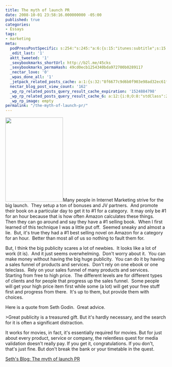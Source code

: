 ```yaml
---
title: The myth of launch PR
date: 2008-10-01 23:58:16.000000000 -05:00
published: true
categories:
- Essays
tags:
- marketing
meta:
  podPressPostSpecific: s:254:"s:245:"a:6:{s:15:"itunes:subtitle";s:15:"##PostExcerpt##";s:14:"itunes:summary";s:15:"##PostExcerpt##";s:15:"itunes:keywords";s:17:"##WordPressCats##";s:13:"itunes:author";s:10:"##Global##";s:15:"itunes:explicit";s:2:"No";s:12:"itunes:block";s:2:"No";}";";
  _edit_last: '1'
  aktt_tweeted: '1'
  _sexybookmarks_shortUrl: http://b2l.me/45cks
  _sexybookmarks_permaHash: 49cd0ecb1254340bda972700b0289117
  _nectar_love: '0'
  _wpas_done_all: '1'
  _jetpack_related_posts_cache: a:1:{s:32:"8f6677c9d6b0f903e98ad32ec61f8deb";a:2:{s:7:"expires";i:1470795800;s:7:"payload";a:3:{i:0;a:1:{s:2:"id";i:1157;}i:1;a:1:{s:2:"id";i:1853;}i:2;a:1:{s:2:"id";i:3649;}}}}
  nectar_blog_post_view_count: '162'
  _wp_rp_related_posts_query_result_cache_expiration: '1524884798'
  _wp_rp_related_posts_query_result_cache_6: a:12:{i:0;O:8:"stdClass":2:{s:7:"post_id";s:4:"1157";s:5:"score";s:18:"61.401829916000835";}i:1;O:8:"stdClass":2:{s:7:"post_id";s:4:"4935";s:5:"score";s:18:"55.895637782498355";}i:2;O:8:"stdClass":2:{s:7:"post_id";s:4:"1203";s:5:"score";s:18:"54.340146373253376";}i:3;O:8:"stdClass":2:{s:7:"post_id";s:4:"1778";s:5:"score";s:17:"53.18796512304546";}i:4;O:8:"stdClass":2:{s:7:"post_id";s:3:"267";s:5:"score";s:18:"45.478512775370945";}i:5;O:8:"stdClass":2:{s:7:"post_id";s:4:"1540";s:5:"score";s:17:"43.60352689651724";}i:6;O:8:"stdClass":2:{s:7:"post_id";s:4:"1297";s:5:"score";s:17:"43.60352689651724";}i:7;O:8:"stdClass":2:{s:7:"post_id";s:4:"1183";s:5:"score";s:18:"41.908931175658914";}i:8;O:8:"stdClass":2:{s:7:"post_id";s:3:"840";s:5:"score";s:17:"41.77560201237762";}i:9;O:8:"stdClass":2:{s:7:"post_id";s:4:"1195";s:5:"score";s:17:"40.56333040518664";}i:10;O:8:"stdClass":2:{s:7:"post_id";s:4:"1170";s:5:"score";s:16:"40.5365741532831";}i:11;O:8:"stdClass":2:{s:7:"post_id";s:3:"968";s:5:"score";s:18:"40.347783668067166";}}
  _wp_rp_image: empty
permalink: "/the-myth-of-launch-pr/"
---
```

<p><img class="alignright size-full wp-image-1137" title="microphone" src="{{ site.baseurl }}/posts/2008/10/microphone1.jpg" alt="" width="180" height="262" />Many people in Internet Marketing strive for the big launch.  They setup a ton of bonuses and JV partners.  And promote their book on a particular day to get it to #1 for a category.  It may only be #1 for an hour because that is how often Amazon calculates these things.  Then they can go around and say they have a #1 selling book.  When I first learned of this technique I was a little put off.  Seemed sneaky and almost a lie.  But, it's true they had a #1 best selling novel on Amazon for a category for an hour.  Better than most all of us so nothing to fault them for.</p>
<p>But, I think the big publicity scares a lot of newbies.  It looks like a lot of work (it is).  And it just seems overwhelming.  Don't worry about it.  You can make money without having the big huge publicity.  You can do it by having a sales funnel of products and services.  Don't rely on one ebook or one teleclass.  Rely on your sales funnel of many products and services.  Starting from free to high price.  The different levels are for different types of clients and for people that progress up the sales funnel.  Some people will get your high price item first while some (a lot) will get your free stuff first and progress from there.  It's up to them, but provide them with choices.</p>
<p>Here is a quote from Seth Godin.  Great advice.</p>
>Great publicity is a treasured gift. But it's hardly necessary, and the search for it is often a significant distraction.</p>
<p>It works for movies, in fact, it's essentially required for movies. But for just about every product, service or company, the relentless quest for media validation doesn't really pay. If you get it, congratulations. If you don't, that's just fine. But don't break the bank or your timetable in the quest.</p></blockquote>
<p><a href="http://sethgodin.typepad.com/seths_blog/2008/09/the-myth-of-lau.html" rel="nofollow">Seth's Blog: The myth of launch PR</a></p>
